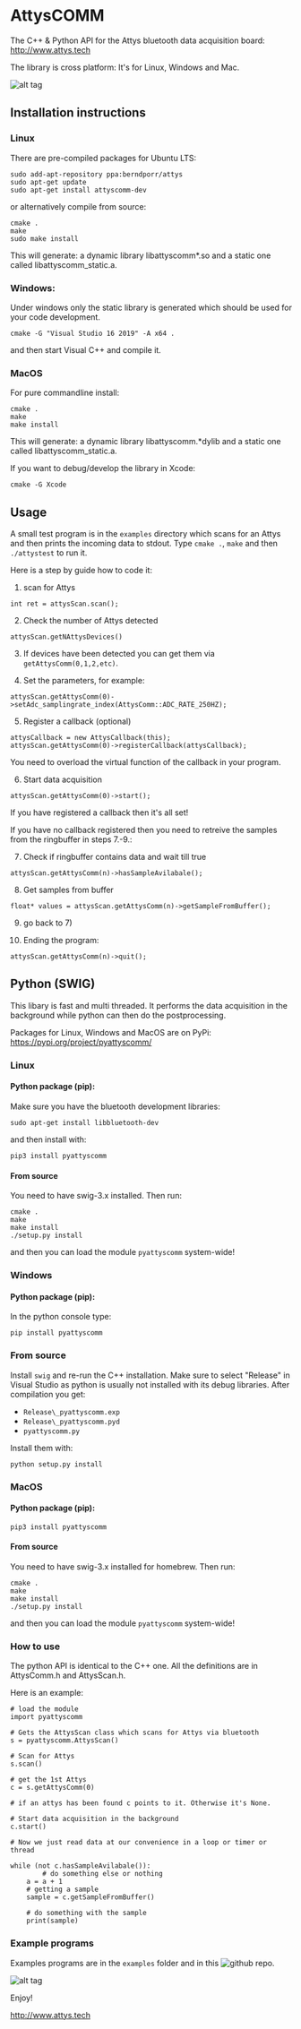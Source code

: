 # AttysCOMM

The C++ & Python API for the Attys bluetooth data acquisition board: http://www.attys.tech

The library is cross platform: It's for Linux, Windows and Mac.

![alt tag](ecu_attys_daq_board.png)

## Installation instructions

### Linux

There are pre-compiled packages for Ubuntu LTS:

```
sudo add-apt-repository ppa:berndporr/attys
sudo apt-get update
sudo apt-get install attyscomm-dev
```

or alternatively compile from source:

```
cmake .
make
sudo make install
```

This will generate: a dynamic library libattyscomm*.so and a static
one called libattyscomm_static.a.


### Windows:
Under windows only the static library is generated which
should be used for your code development.
```
cmake -G "Visual Studio 16 2019" -A x64 .
```
and then start Visual C++ and compile it.


### MacOS

For pure commandline install:
```
cmake .
make
make install
```
This will generate: a dynamic library libattyscomm.*dylib and a static
one called libattyscomm_static.a.

If you want to debug/develop the library in Xcode:
```
cmake -G Xcode
```


## Usage

A small test program is in the `examples` directory which scans
for an Attys and then prints the incoming data to stdout.
Type `cmake .`, `make` and then `./attystest` to run it.

Here is a step by guide how to code it:

1. scan for Attys
```
int ret = attysScan.scan();
```

2. Check the number of Attys detected
```
attysScan.getNAttysDevices()
```

3. If devices have been detected you can get them via
`getAttysComm(0,1,2,etc)`.

4. Set the parameters, for example:
```
attysScan.getAttysComm(0)->setAdc_samplingrate_index(AttysComm::ADC_RATE_250HZ);
```

5. Register a callback (optional)
```
attysCallback = new AttysCallback(this);
attysScan.getAttysComm(0)->registerCallback(attysCallback);
```
You need to overload the virtual function of the callback in your program.

6. Start data acquisition
```
attysScan.getAttysComm(0)->start();
```
If you have registered a callback then it's all set!

If you have no callback registered then you need to retreive the
samples from the ringbuffer in steps 7.-9.:

7. Check if ringbuffer contains data and wait till true
```
attysScan.getAttysComm(n)->hasSampleAvilabale();
```

8. Get samples from buffer
```
float* values = attysScan.getAttysComm(n)->getSampleFromBuffer();
```

9. go back to 7)

10. Ending the program:
```
attysScan.getAttysComm(n)->quit();
```


## Python (SWIG)

This libary is fast and multi threaded. It performs
the data acquisition in the background while python can then
do the postprocessing.

Packages for Linux, Windows and MacOS are on PyPi: https://pypi.org/project/pyattyscomm/

### Linux

#### Python package (pip):

Make sure you have the bluetooth development libraries:
```
sudo apt-get install libbluetooth-dev
```
and then install with:

```
pip3 install pyattyscomm
```

#### From source

You need to have swig-3.x installed. Then run:

```
cmake .
make
make install
./setup.py install
```

and then you can load the module `pyattyscomm` system-wide!


### Windows

#### Python package (pip):

In the python console type:

```
pip install pyattyscomm
```

### From source

Install `swig` and re-run the C++ installation.
Make sure to select "Release" in Visual Studio as python
is usually not installed with its debug libraries.
After compilation you get:

- `Release\_pyattyscomm.exp`
- `Release\_pyattyscomm.pyd`
- `pyattyscomm.py`

Install them with:
```
python setup.py install
```


### MacOS

#### Python package (pip):

```
pip3 install pyattyscomm
```

#### From source

You need to have swig-3.x installed for homebrew. Then run:

```
cmake .
make
make install
./setup.py install
```

and then you can load the module `pyattyscomm` system-wide!




### How to use

The python API is identical to the C++ one.
All the definitions are in AttysComm.h and AttysScan.h.

Here is an example:

```
# load the module
import pyattyscomm

# Gets the AttysScan class which scans for Attys via bluetooth
s = pyattyscomm.AttysScan()

# Scan for Attys
s.scan()

# get the 1st Attys
c = s.getAttysComm(0)

# if an attys has been found c points to it. Otherwise it's None.

# Start data acquisition in the background
c.start()

# Now we just read data at our convenience in a loop or timer or thread

while (not c.hasSampleAvilabale()):
        # do something else or nothing
	a = a + 1
    # getting a sample
    sample = c.getSampleFromBuffer()

    # do something with the sample
    print(sample)
```

### Example programs

Examples programs are in the `examples` folder and in this 
![github repo](https://github.com/glasgowneuro/attys-python-examples).

![alt tag](realtime_plot_screenshot.png)


Enjoy!

http://www.attys.tech
